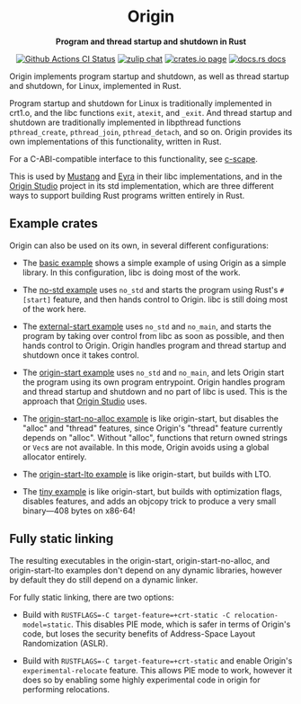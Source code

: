 <div align="center">
  <h1>Origin</h1>

  <p>
    <strong>Program and thread startup and shutdown in Rust</strong>
  </p>

  <p>
    <a href="https://github.com/sunfishcode/origin/actions?query=workflow%3ACI"><img src="https://github.com/sunfishcode/origin/workflows/CI/badge.svg" alt="Github Actions CI Status" /></a>
    <a href="https://bytecodealliance.zulipchat.com/#narrow/stream/206238-general"><img src="https://img.shields.io/badge/zulip-join_chat-brightgreen.svg" alt="zulip chat" /></a>
    <a href="https://crates.io/crates/origin"><img src="https://img.shields.io/crates/v/origin.svg" alt="crates.io page" /></a>
    <a href="https://docs.rs/origin"><img src="https://docs.rs/origin/badge.svg" alt="docs.rs docs" /></a>
  </p>
</div>

Origin implements program startup and shutdown, as well as thread startup and
shutdown, for Linux, implemented in Rust.

Program startup and shutdown for Linux is traditionally implemented in crt1.o,
and the libc functions `exit`, `atexit`, and `_exit`. And thread startup and
shutdown are traditionally implemented in libpthread functions
`pthread_create`, `pthread_join`, `pthread_detach`, and so on. Origin provides
its own implementations of this functionality, written in Rust.

For a C-ABI-compatible interface to this functionality, see [c-scape].

This is used by [Mustang] and [Eyra] in their libc implementations, and in
the [Origin Studio] project in its std implementation, which are three different
ways to support building Rust programs written entirely in Rust.

## Example crates

Origin can also be used on its own, in several different configurations:

 - The [basic example] shows a simple example of using Origin as a simple
   library. In this configuration, libc is doing most of the work.

 - The [no-std example] uses `no_std` and starts the program using Rust's
   `#[start]` feature, and then hands control to Origin. libc is still
   doing most of the work here.

 - The [external-start example] uses `no_std` and `no_main`, and starts the
   program by taking over control from libc as soon as possible, and then
   hands control to Origin. Origin handles program and thread startup and
   shutdown once it takes control.

 - The [origin-start example] uses `no_std` and `no_main`, and lets Origin
   start the program using its own program entrypoint. Origin handles program
   and thread startup and shutdown and no part of libc is used. This is the
   approach that [Origin Studio] uses.

 - The [origin-start-no-alloc example] is like origin-start, but disables the
   "alloc" and "thread" features, since Origin's "thread" feature currently
   depends on "alloc". Without "alloc", functions that return owned strings
   or `Vec`s are not available. In this mode, Origin avoids using a
   global allocator entirely.

 - The [origin-start-lto example] is like origin-start, but builds with LTO.

 - The [tiny example] is like origin-start, but builds with optimization flags,
   disables features, and adds an objcopy trick to produce a very small
   binary—408 bytes on x86-64!

## Fully static linking

The resulting executables in the origin-start, origin-start-no-alloc, and
origin-start-lto examples don't depend on any dynamic libraries, however by
default they do still depend on a dynamic linker.

For fully static linking, there are two options:

 - Build with `RUSTFLAGS=-C target-feature=+crt-static -C relocation-model=static`.
   This disables PIE mode, which is safer in terms of Origin's code, but loses
   the security benefits of Address-Space Layout Randomization (ASLR).

 - Build with `RUSTFLAGS=-C target-feature=+crt-static` and enable
   Origin's `experimental-relocate` feature. This allows PIE mode to work,
   however it does so by enabling some highly experimental code in origin for
   performing relocations.

[basic example]: https://github.com/sunfishcode/origin/blob/main/example-crates/basic/README.md
[no-std example]: https://github.com/sunfishcode/origin/blob/main/example-crates/no-std/README.md
[external-start example]: https://github.com/sunfishcode/origin/blob/main/example-crates/external-start/README.md
[origin-start example]: https://github.com/sunfishcode/origin/blob/main/example-crates/origin-start/README.md
[origin-start-no-alloc example]: https://github.com/sunfishcode/origin/blob/main/example-crates/origin-start-no-alloc/README.md
[origin-start-lto example]: https://github.com/sunfishcode/origin/blob/main/example-crates/origin-start-lto/README.md
[tiny example]: https://github.com/sunfishcode/origin/blob/main/example-crates/tiny/README.md
[Mustang]: https://github.com/sunfishcode/mustang#readme
[Eyra]: https://github.com/sunfishcode/c-ward/tree/main/eyra#readme
[Origin Studio]: https://github.com/sunfishcode/origin-studio#readme
[c-scape]: https://github.com/sunfishcode/c-ward/tree/main/c-scape#readme
